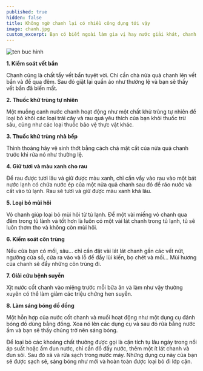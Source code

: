 ```yaml
---
published: true
hidden: false
title: Không ngờ chanh lại có nhiều công dụng tới vậy
image: chanh.jpg
custom_excerpt: Bạn có biết ngoài làm gia vị hay nước giải khát, chanh còn có rất nhiều công dụng khác ví dụ như chữa bệnh suyễn, tẩy vết ố, bẩn trên quần áo, chất khử trùng tự nhiên…Hãy khám phá những tác dụng tuyệt vời của quả chanh nhé.
---
```




![ten buc hinh](https://cdn.24h.com.vn/upload/4-2018/images/2018-12-08/1544247300-177-khong-ngo-chanh-lai-co-nhieu-cong-dung-toi-vay-4-1544156936-width672height503.jpg "ten buc hinh")

**1. Kiểm soát vết bẩn**

Chanh cũng là chất tẩy vết bẩn tuyệt vời. Chỉ cần chà nửa quả chanh lên vết bẩn và để qua đêm. Sau đó giặt lại quần áo như thường lệ và bạn sẽ thấy vết bẩn đã biến mất.

**2. Thuốc khử trùng tự nhiên**

Một muỗng canh nước chanh hoạt động như một chất khử trùng tự nhiên để loại bỏ khỏi các loại trái cây và rau quả yêu thích của bạn khỏi thuốc trừ sâu, cũng như các loại thuốc bảo vệ thực vật khác.

**3. Thuốc khử trùng nhà bếp**

Thỉnh thoảng hãy vệ sinh thớt bằng cách chà mặt cắt của nửa quả chanh trước khi rửa nó như thường lệ.

**4. Giữ tươi và màu xanh cho rau**

Để rau được tươi lâu và giữ được màu xanh, chỉ cần vẩy vào rau vào một bát nước lạnh có chứa nước ép của một nửa quả chanh sau đó để ráo nước và cất vào tủ lạnh. Rau sẽ tươi và giữ được màu xanh khá lâu.



**5. Loại bỏ mùi hôi**

Vỏ chanh giúp loại bỏ mùi hôi từ tủ lạnh. Để một vài miếng vỏ chanh qua đêm trong tủ lành và tốt hơn là luôn có một vài lát chanh trong tủ lạnh, tủ sẽ luôn thơm tho và không còn mùi hôi.



**6. Kiểm soát côn trùng**

Nếu cửa bạn có mối, sâu… chỉ cần đặt vài lát lát chanh gần các vết nứt, ngưỡng cửa sổ, cửa ra vào và lỗ để đẩy lùi kiến, bọ chét và mối... Mùi hương của chanh sẽ đẩy những côn trùng đi.



**7. Giải cứu bệnh suyễn**

Xịt nước cốt chanh vào miệng trước mỗi bữa ăn và làm như vậy thường xuyên có thể làm giảm các triệu chứng hen suyễn.



**8. Làm sáng bóng đồ đồng**

Một hỗn hợp của nước cốt chanh và muối hoạt động như một dụng cụ đánh bóng đồ dùng bằng đồng. Xoa nó lên các dụng cụ và sau đó rửa bằng nước ấm và bạn sẽ thấy chúng trở nên sáng bóng.

Để loại bỏ các khoáng chất thường được gọi là cặn tích tụ lâu ngày trong nồi áp suất hoặc ấm đun nước, chỉ cần đổ đầy nước, thêm một ít lát chanh và đun sôi. Sau đó xả và rửa sạch trong nước máy. Những dụng cụ này của bạn sẽ được sạch sẽ, sáng bóng như mới và hoàn toàn được loại bỏ đi lớp cặn.